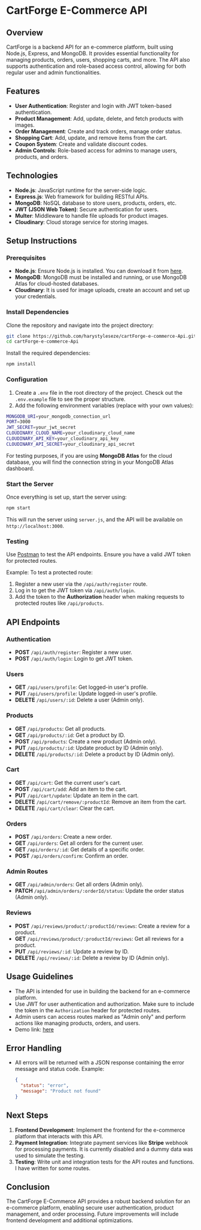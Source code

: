 # CartForge E-Commerce API

## Overview
CartForge is a backend API for an e-commerce platform, built using Node.js, Express, and MongoDB. It provides essential functionality for managing products, orders, users, shopping carts, and more. The API also supports authentication and role-based access control, allowing for both regular user and admin functionalities.

## Features
- **User Authentication**: Register and login with JWT token-based authentication.
- **Product Management**: Add, update, delete, and fetch products with images.
- **Order Management**: Create and track orders, manage order status.
- **Shopping Cart**: Add, update, and remove items from the cart.
- **Coupon System**: Create and validate discount codes.
- **Admin Controls**: Role-based access for admins to manage users, products, and orders.

## Technologies
- **Node.js**: JavaScript runtime for the server-side logic.
- **Express.js**: Web framework for building RESTful APIs.
- **MongoDB**: NoSQL database to store users, products, orders, etc.
- **JWT (JSON Web Token)**: Secure authentication for users.
- **Multer**: Middleware to handle file uploads for product images.
- **Cloudinary**: Cloud storage service for storing images.

## Setup Instructions

### Prerequisites
- **Node.js**: Ensure Node.js is installed. You can download it from [here](https://nodejs.org/).
- **MongoDB**: MongoDB must be installed and running, or use MongoDB Atlas for cloud-hosted databases.
- **Cloudinary**: It is used for image uploads, create an account and set up your credentials.

### Install Dependencies
Clone the repository and navigate into the project directory:

```bash
git clone https://github.com/harystyleseze/cartForge-e-commerce-Api.git
cd cartForge-e-commerce-Api
```

Install the required dependencies:

```bash
npm install
```

### Configuration
1. Create a `.env` file in the root directory of the project. Chesck out the `.env.example` file to see the proper structure.
2. Add the following environment variables (replace with your own values):

```bash
MONGODB_URI=your_mongodb_connection_url
PORT=3000
JWT_SECRET=your_jwt_secret
CLOUDINARY_CLOUD_NAME=your_cloudinary_cloud_name
CLOUDINARY_API_KEY=your_cloudinary_api_key
CLOUDINARY_API_SECRET=your_cloudinary_api_secret
```

For testing purposes, if you are using **MongoDB Atlas** for the cloud database, you will find the connection string in your MongoDB Atlas dashboard.

### Start the Server
Once everything is set up, start the server using:

```bash
npm start
```

This will run the server using `server.js`, and the API will be available on `http://localhost:3000`.

### Testing
Use [Postman](https://www.postman.com/) to test the API endpoints. Ensure you have a valid JWT token for protected routes.

Example: To test a protected route:

1. Register a new user via the `/api/auth/register` route.
2. Log in to get the JWT token via `/api/auth/login`.
3. Add the token to the **Authorization** header when making requests to protected routes like `/api/products`.

## API Endpoints

### Authentication
- **POST** `/api/auth/register`: Register a new user.
- **POST** `/api/auth/login`: Login to get JWT token.

### Users
- **GET** `/api/users/profile`: Get logged-in user's profile.
- **PUT** `/api/users/profile`: Update logged-in user's profile.
- **DELETE** `/api/users/:id`: Delete a user (Admin only).

### Products
- **GET** `/api/products`: Get all products.
- **GET** `/api/products/:id`: Get a product by ID.
- **POST** `/api/products`: Create a new product (Admin only).
- **PUT** `/api/products/:id`: Update product by ID (Admin only).
- **DELETE** `/api/products/:id`: Delete a product by ID (Admin only).

### Cart
- **GET** `/api/cart`: Get the current user's cart.
- **POST** `/api/cart/add`: Add an item to the cart.
- **PUT** `/api/cart/update`: Update an item in the cart.
- **DELETE** `/api/cart/remove/:productId`: Remove an item from the cart.
- **DELETE** `/api/cart/clear`: Clear the cart.

### Orders
- **POST** `/api/orders`: Create a new order.
- **GET** `/api/orders`: Get all orders for the current user.
- **GET** `/api/orders/:id`: Get details of a specific order.
- **POST** `/api/orders/confirm`: Confirm an order.
  
### Admin Routes
- **GET** `/api/admin/orders`: Get all orders (Admin only).
- **PATCH** `/api/admin/orders/:orderId/status`: Update the order status (Admin only).

### Reviews
- **POST** `/api/reviews/product/:productId/reviews`: Create a review for a product.
- **GET** `/api/reviews/product/:productId/reviews`: Get all reviews for a product.
- **PUT** `/api/reviews/:id`: Update a review by ID.
- **DELETE** `/api/reviews/:id`: Delete a review by ID (Admin only).

## Usage Guidelines

- The API is intended for use in building the backend for an e-commerce platform.
- Use JWT for user authentication and authorization. Make sure to include the token in the `Authorization` header for protected routes.
- Admin users can access routes marked as "Admin only" and perform actions like managing products, orders, and users.
- Demo link: [here](https://drive.google.com/file/d/1HEbsJX3eyeO6R-4902WzwTT4rZOEh0zZ/view)

## Error Handling
- All errors will be returned with a JSON response containing the error message and status code.
  Example:
  ```json
  {
    "status": "error",
    "message": "Product not found"
  }
  ```

## Next Steps

1. **Frontend Development**: Implement the frontend for the e-commerce platform that interacts with this API.
2. **Payment Integration**: Integrate payment services like **Stripe** webhook for processing payments. It is currently disabled and a dummy data was used to simulate the testing.
3. **Testing**: Write unit and integration tests for the API routes and functions. I have written for some routes.


## Conclusion

The CartForge E-Commerce API provides a robust backend solution for an e-commerce platform, enabling secure user authentication, product management, and order processing. Future improvements will include frontend development and additional optimizations.
